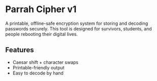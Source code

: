 # Parrah Cipher v1

A printable, offline-safe encryption system for storing and decoding passwords securely.
This tool is designed for survivors, students, and people rebooting their digital lives.

## Features
- Caesar shift + character swaps
- Printable-friendly output
- Easy to decode by hand
